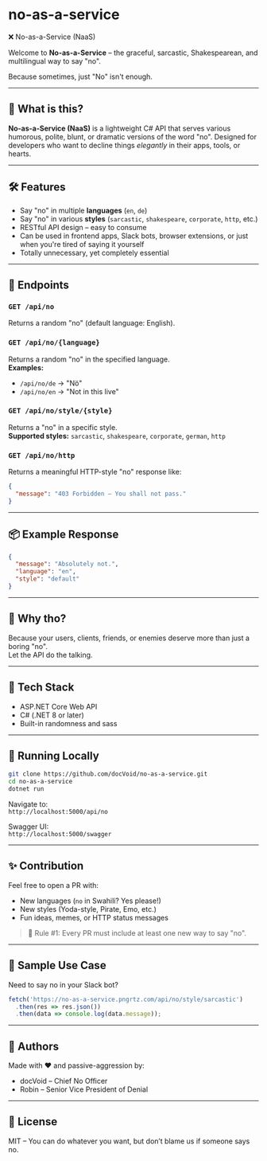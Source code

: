 # no-as-a-service

❌ No-as-a-Service (NaaS)

Welcome to **No-as-a-Service** – the graceful, sarcastic, Shakespearean, and multilingual way to say "no".

Because sometimes, just "No" isn't enough.

---

## 🧐 What is this?

**No-as-a-Service (NaaS)** is a lightweight C# API that serves various humorous, polite, blunt, or dramatic versions of the word "no". Designed for developers who want to decline things *elegantly* in their apps, tools, or hearts.

---

## 🛠️ Features

- Say "no" in multiple **languages** (`en`, `de`)
- Say "no" in various **styles** (`sarcastic`, `shakespeare`, `corporate`, `http`, etc.)
- RESTful API design – easy to consume
- Can be used in frontend apps, Slack bots, browser extensions, or just when you're tired of saying it yourself
- Totally unnecessary, yet completely essential

---

## 🚀 Endpoints

### `GET /api/no`
Returns a random "no" (default language: English).

### `GET /api/no/{language}`
Returns a random "no" in the specified language.  
**Examples:**  
- `/api/no/de` → "Nö"
- `/api/no/en` → "Not in this live"

### `GET /api/no/style/{style}`
Returns a "no" in a specific style.  
**Supported styles:** `sarcastic`, `shakespeare`, `corporate`, `german`, `http`

### `GET /api/no/http`
Returns a meaningful HTTP-style "no" response like:
```json
{
  "message": "403 Forbidden – You shall not pass."
}
```

---

## 📦 Example Response

```json
{
  "message": "Absolutely not.",
  "language": "en",
  "style": "default"
}
```

---

## 🧠 Why tho?

Because your users, clients, friends, or enemies deserve more than just a boring "no".  
Let the API do the talking.

---

## 🧱 Tech Stack

- ASP.NET Core Web API
- C# (.NET 8 or later)
- Built-in randomness and sass

---

## 🧪 Running Locally

```bash
git clone https://github.com/docVoid/no-as-a-service.git
cd no-as-a-service
dotnet run
```

Navigate to:  
`http://localhost:5000/api/no`

Swagger UI:  
`http://localhost:5000/swagger`

---

## ✨ Contribution

Feel free to open a PR with:
- New languages (`no` in Swahili? Yes please!)
- New styles (Yoda-style, Pirate, Emo, etc.)
- Fun ideas, memes, or HTTP status messages

> 💬 Rule #1: Every PR must include at least one new way to say "no".

---

## 🧃 Sample Use Case

Need to say no in your Slack bot?

```js
fetch('https://no-as-a-service.pngrtz.com/api/no/style/sarcastic')
  .then(res => res.json())
  .then(data => console.log(data.message));
```

---

## 👥 Authors

Made with ❤️ and passive-aggression by:

- docVoid – Chief No Officer
- Robin – Senior Vice President of Denial

---

## 📄 License

MIT – You can do whatever you want, but don’t blame us if someone says no.
